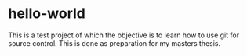 # hello-world
This is a test project of which the objective is to learn how to use git for source control.
This is done as preparation for my masters thesis. 

